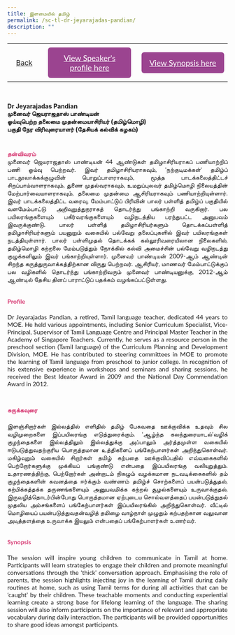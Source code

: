 ```yaml
---
title: இளமையில் தமிழ்
permalink: /sc-tl-dr-jeyarajadas-pandian/
description: ""
---
```

<style>
  .video-container {
  position: relative;
  width: 100%;
  overflow: hidden;
  padding-top: 56.25%; 
}
.responsive-iframe {
  position: absolute;
  top: 0;
  left: 0;
  bottom: 0;
  right: 0;
  width: 100%;
  height: 100%;
  border: none;
}
.btntop {
    position: fixed;
    float: right;
    bottom: 20px;
    right: 80px;
    z-index: 99;
    boder: none;
    background-color: #3bb9ff;
    cursor: pointer;
    padding: 15px;
    boder-radius: 4px;
    color: #fff;
    font-weight: 600;
}
    .btn1,.btn2{
      font-size: 18px;
    font-family: Lato,sans-serif;
    background-color: #9b4490;
    padding: 13px 13px;
    border-radius: 6px;
    text-align: center;
    display: block;
    margin-left: 8px;
  }
  @media only screen and (max-width: 600px){ 
  .btn1,.btn2{
   margin-left: -6px;
    padding: 1px 8px;
  }
  }
   .btn1:hover {
background-color: lightgrey;!important;
}
 .btn2:hover {
background-color: lightgrey;!important;
}
.content a {
margin-bottom:0rem;
text-decoration:none;
}
  img {
height:auto;
max-width:100%;
}
</style>


<table>
  <tbody><tr>   
        <td style="border: none;
  text-align: left;padding: 20px;">
<a href="/tamil-session">Back</a>
</td>
    <td style="border: none;
  text-align: left;padding: 8px;width: 43%;"> <a href="#C1" class="btn1" style="color:#fff;">View Speaker's profile here</a> </td>
    <td style="border: none;
  text-align: left;padding: 8px;width: 43%;">
      <a href="#C2" class="btn2" style="color:#fff;">  View Synopsis here</a>
    </td>
    </tr>
</tbody></table><br>

 <p> <strong>Dr Jeyarajadas Pandian<br>முனைவர் ‌ஜெயராஜதாஸ் பாண்டியன்<br>ஓய்வுபெற்ற தலைமை முதன்மையாசிரியர் (தமிழ்மொழி) <br>
பகுதி நேர விரிவுரையாளர் (தேசியக் கல்விக் கழகம்)</strong><br></p>

	
<h4 id="C1" style="padding-top:24px;margin:0px;color:#d84178;font-family:Lato,sans-serif;">தன்விவரம்</h4>  
<p style="margin:0px;font-family: Lato,sans-serif;text-align: justify">
முனைவர் ‌ஜெயராஜதாஸ் பாண்டியன் 44 ஆண்டுகள் தமிழாசிரியராகப் பணியாற்றிப் பணி ஓய்வு பெற்றவர். இவர் தமிழாசிரியராகவும், 'நற்குடிமக்கள்' தமிழ்ப் பாடநூலாக்கக்குழுவின் பொறுப்பாளராகவும், மூத்த பாடக்கலைத்திட்டச் சிறப்பாய்வாளராகவும், துணை முதல்வராகவும், உமறுப்புலவர் தமிழ்மொழி நிலையத்தின் மேற்பார்வையாளராகவும், தலைமை முதன்மை ஆசிரியராகவும் பணியாற்றியுள்ளார். இவர் பாடக்கலைத்திட்ட வரைவு, மேம்பாட்டுப் பிரிவின் பாலர் பள்ளித் தமிழ்ப் பகுதியில் வளமேம்பாட்டு அறிவுறுத்துநராகத் தொடர்ந்து பங்காற்றி வருகிறார். பல பயிலரங்குகளையும் பகிர்வரங்குகளையும் வழிநடத்திய பரந்துபட்ட அனுபவம் இவருக்குண்டு. பாலர் பள்ளித் தமிழாசிரியர்களும் தொடக்கப்பள்ளித் தமிழாசிரியர்களும் பயனுறும் வகையில் பல்வேறு தலைப்புகளில் இவர் பயிலரங்குகள் நடத்தியுள்ளார். பாலர் பள்ளிமுதல் தொடக்கக் கல்லூரிவரையிலான நிலைகளில், தமிழ்மொழி கற்றலை மேம்படுத்தும் நோக்கில் கல்வி அமைச்சின் பல்வேறு வழிநடத்து குழுக்களிலும் இவர் பங்காற்றியுள்ளார். முனைவர் பாண்டியன் 2009-ஆம் ஆண்டின் சிறந்த கருத்துருவாக்கத்திற்கான விருது பெற்றவர். ஆசிரியர், மாணவர் மேம்பாட்டுக்குப் பல வழிகளில் தொடர்ந்து பங்காற்றிவரும் முனைவர் பாண்டியனுக்கு, 2012-ஆம் ஆண்டில் தேசிய தினப் பாராட்டுப் பதக்கம் வழங்கப்பட்டுள்ளது.
</p>
	
<h4 id="C1" style="padding-top:12px;color:#d84178;font-family:Lato,sans-serif;">Profile</h4>  
<p style="margin:0px;font-family: Lato,sans-serif;text-align: justify">
Dr Jeyarajadas Pandian, a retired, Tamil language teacher, dedicated 44 years to MOE. He held various appointments, including  Senior Curriculum Specialist, Vice-Principal, Supervisor of Tamil Language Centre and Principal Master Teacher in the Academy of Singapore Teachers. Currently, he serves as a resource person in the preschool section (Tamil language) of the Curriculum Planning and Development Division, MOE. He has contributed to steering committees in MOE to promote the learning of Tamil language from preschool to junior college. In recognition of his extensive experience in workshops and seminars and sharing sessions, he received the Best Ideator Award in 2009 and the National Day Commendation Award in 2012. 
</p>
<h4 id="C2" style="padding-top:24px; color:#d84178;font-family:Lato,sans-serif;">சுருக்கவுரை</h4>  
<p style="margin:0px;font-family: Lato,sans-serif;text-align: justify">
இளஞ்சிறார்கள் இல்லத்தில் எளிதில் தமிழ் பேசுவதை ஊக்குவிக்க உதவும் சில வழிமுறைகளை இப்பயிலரங்கு எடுத்துரைக்கும். ‘ஆழ்ந்த கலந்துரையாடல்’வழிக் குழந்தைகளை இல்லத்திலும் இல்லத்துக்கு அப்பாலும் அர்த்தமுள்ள வகையில் ஈடுபடுத்துவதற்குரிய பொருத்தமான உத்திகளைப் பங்கேற்பாளர்கள் அறிந்துகொள்வர். மகிழ்வுறும் வகையில் சிறார்கள் தமிழ் கற்பதை ஊக்குவிப்பதில் எவ்வகைகளில் பெற்றோர்களுக்கு முக்கியப் பங்குண்டு என்பதை இப்பயிலரங்கு வலியுறுத்தும். உதாரணத்திற்கு, பெற்றோர்கள் அன்றாடம் நிகழும் வழக்கமான நடவடிக்கைகளில் தம் குழந்தைகளின் கவனத்தை ஈர்க்கும் வண்ணம் தமிழ்ச் சொற்களைப் பயன்படுத்துதல், கற்பிக்கத்தக்க தருணங்களையும் அனுபவமிக்க கற்றல் சூழல்களையும் உருவாக்குதல், இருவழித்தொடர்பின்போது பொருத்தமான ஏற்புடைய சொல்வளத்தைப் பயன்படுத்துதல் முதலிய அம்சங்களைப் பங்கேற்பாளர்கள் இப்பயிலரங்கில் அறிந்துகொள்வர். வீட்டில் மொழியைப் பயன்படுத்துவதன்வழித் தமிழை வாழ்நாள் முழுதும் கற்பதற்கான வலுவான அடித்தளத்தை உருவாக்க இயலும் என்பதைப் பங்கேற்பாளர்கள் உணர்வர்.
</p>
<h4 id="C2" style="padding-top:12px;color:#d84178;font-family:Lato,sans-serif;">Synopsis</h4>  
<p style="margin:0px;font-family: Lato,sans-serif; text-align:justify;">
The session will inspire young children to communicate in Tamil at home. Participants will learn strategies to engage their children and promote meaningful conversations through the ‘thick’ conversation approach. Emphasising the role of parents, the session highlights injecting joy in the learning of Tamil during daily routines at home, such as using Tamil terms for during all activities that can be ‘caught’ by their children. These teachable moments and conducting experiential learning create a strong base for lifelong learning of the language. The sharing session will also inform participants on the importance of relevant and appropriate vocabulary during daily interaction. The participants will be provided opportunities to share good ideas amongst participants.</p>